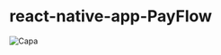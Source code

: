 # react-native-app-PayFlow

![Capa](https://user-images.githubusercontent.com/4733294/155752988-d3f9b575-00e0-41c4-b060-d686bcaea3fb.png)
